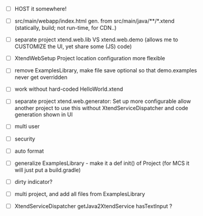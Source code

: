 
- [ ] HOST it somewhere!

- [ ] src/main/webapp/index.html gen. from src/main/java/**/*.xtend (statically, build; not run-time, for CDN..)
- [ ] separate project xtend.web.lib VS xtend.web.demo (allows me to CUSTOMIZE the UI, yet share some (JS) code) 
- [ ] XtendWebSetup Project location configuration more flexible
- [ ] remove ExamplesLibrary, make file save optional so that demo.examples never get overridden
- [ ] work without hard-coded HelloWorld.xtend

- [ ] separate project xtend.web.generator: Set up more configurable allow another project to use this without XtendServiceDispatcher and code generation shown in UI

- [ ] multi user

- [ ] security

- [ ] auto format



- [ ] generalize ExamplesLibrary - make it a def init() of Project (for MCS it will just put a build.gradle)
 
- [ ] dirty indicator?

- [ ] multi project, and add all files from ExamplesLibrary

- [ ] XtendServiceDispatcher getJava2XtendService hasTextInput ?
